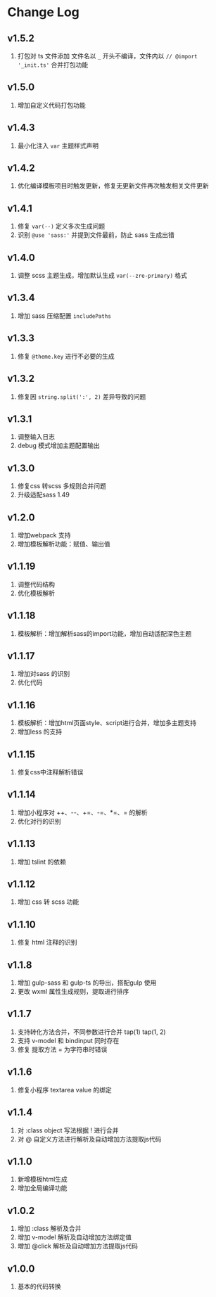 # Change Log

## v1.5.2

1. 打包对 ts 文件添加 文件名以 `_` 开头不编译，文件内以 `// @import '_init.ts'` 合并打包功能

## v1.5.0

1. 增加自定义代码打包功能

## v1.4.3

1. 最小化注入 `var` 主题样式声明

## v1.4.2

1. 优化编译模板项目时触发更新，修复无更新文件再次触发相关文件更新

## v1.4.1

1. 修复 `var(--)` 定义多次生成问题
2. 识别 `@use 'sass:'` 并提到文件最前，防止 sass 生成出错

## v1.4.0

1. 调整 scss 主题生成，增加默认生成 `var(--zre-primary)` 格式 

## v1.3.4

1. 增加 sass 压缩配置 `includePaths`

## v1.3.3

1. 修复 `@theme.key` 进行不必要的生成

## v1.3.2

1. 修复因 `string.split(':', 2)` 差异导致的问题

## v1.3.1

1. 调整输入日志
2. debug 模式增加主题配置输出

## v1.3.0

1. 修复css 转scss 多规则合并问题
2. 升级适配sass 1.49

## v1.2.0

1. 增加webpack 支持
2. 增加模板解析功能：赋值、输出值

## v1.1.19

1. 调整代码结构
2. 优化模板解析

## v1.1.18

1. 模板解析：增加解析sass的import功能，增加自动适配深色主题

## v1.1.17

1. 增加对sass 的识别
2. 优化代码

## v1.1.16

1. 模板解析：增加html页面style、script进行合并，增加多主题支持
2. 增加less 的支持

## v1.1.15

1. 修复css中注释解析错误

## v1.1.14

1. 增加小程序对 ++、--、+=、-=、*=、\= 的解析
2. 优化对行的识别

## v1.1.13

1. 增加 tslint 的依赖

## v1.1.12

1. 增加 css 转 scss 功能

## v1.1.10

1. 修复 html 注释的识别 

## v1.1.8

1. 增加 gulp-sass 和 gulp-ts 的导出，搭配gulp 使用
2. 更改 wxml 属性生成规则，提取进行排序

## v1.1.7

1. 支持转化方法合并，不同参数进行合并 tap(1) tap(1, 2)
2. 支持 v-model 和 bindinput 同时存在
3. 修复 提取方法 = 为字符串时错误

## v1.1.6

1. 修复小程序 textarea value 的绑定

## v1.1.4

1. 对 :class object 写法根据 ! 进行合并
2. 对 @ 自定义方法进行解析及自动增加方法提取js代码

## v1.1.0

1. 新增模板html生成
2. 增加全局编译功能

## v1.0.2

1. 增加 :class 解析及合并
2. 增加 v-model 解析及自动增加方法绑定值
3. 增加 @click 解析及自动增加方法提取js代码


## v1.0.0

1. 基本的代码转换